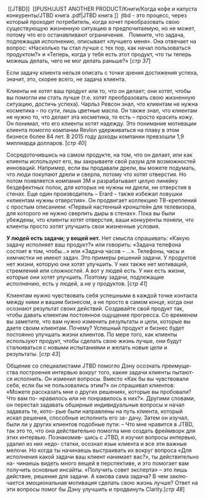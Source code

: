  [[JTBD]]
 [[PUSH/JUST ANOTHER PRODUCT/Книги/Когда кофе и капуста конкуренты/JTBD книга .pdf|JTBD книга ]]
 jtbd - это процесс, через который проходит потребитель, когда хочет преобразовать свою существующую жизненную ситуацию в предпочитаемую, но не может, потому что его останавливают ограничения.
 
Помните, что задача, подлежащая исполнению, описывает «лучшего меня». Она отвечает на вопрос: «Насколько ты стал лучше с тех пор, как начал пользоваться продуктом?» и «Теперь, когда у тебя есть этот продукт, что ты теперь можешь делать, чего не мог делать раньше?» [*стр 37*] 

Если задачу клиента нельзя описать с точки зрения достижения успеха, значит, это, скорее всего, не задача клиента.

Клиенты не хотят ваш продукт или то, что он делает; они хотят, чтобы вы помогли им стать лучше (т.е. хотят преобразовать свою жизненную ситуацию, достичь успеха). Чарльз Ревсон знал, что клиентам не нужна косметика – по сути, лишь цветные масла. Он также знал, что клиентам не нужно то, что делает эта косметика, то есть – просто красить кожу.
Он понимал, что его клиенты хотят надежду. Это понимание мотивации клиента помогло компании Revlon удерживаться на плаву в этом бизнесе более 84 лет. В 2015 году доходы компании превзошли 1,9 миллиарда долларов. [*стр 40*]

Сосредоточившись на самом продукте, на том, что он делает, или как клиенты используют его, вы закрываете свой разум для возможностей инноваций. Например, если вы продавали дрели, вы можете подумать, что люди покупают дрели и сверла, потому что хотят отверстия. Но потом появляется компания 3M и разрабатывает целую линейку бездефектных полок, для которых не нужны ни дрели, ни отверстия в стенах. Еще один производитель – Erard – также избежал ловушки «клиентам нужны отверстия». Он продвигает коллекцию ТВ-креплений с простым описанием: «Первый настенный кронштейн для телевизора, для которого не нужно сверлить дыры в стенах». Пока вы были убеждены, что клиенты хотят отверстия, ваши конкуренты поняли, что клиенты просто хотят улучшить свои жизненные условия. 

**У людей есть задачи; у вещей нет.** Нет смысла спрашивать: «Какую задачу исполняет ваш продукт?» или говорить: «Задача телефона состоит в том, чтобы…» или «Задача часов – …». Телефоны, часы и химчистки не имеют задач. Это примеры решений задачи.
У продуктов нет жизни, которую они хотят улучшить. У них также нет мотиваций, стремлений или сложностей. А вот у людей есть. У них есть жизни, которые они хотят улучшить. Поэтому задачи, подлежащие исполнению, есть у людей, а не у продуктов.
[*стр 41*]


Клиентам нужно чувствовать себя успешными в каждой точке контакта между ними и вашим бизнесом, а не просто в самом конце, когда они осознают результат своих действий. Создавайте свой продукт так, чтобы давать клиентам постоянное ощущение прогресса. Со временем вы заметите, что вам нужно изменить результаты и цели, которые вы даете своим клиентам. Почему? Успешный продукт и бизнес будет постоянно улучшать жизни клиентов. По мере того, как клиенты используют продукт, чтобы сделать свою жизнь лучше, они будут сталкиваться с новыми испытаниями и желать новые цели
и результаты. [*стр 43*]


Общение со специалистами JTBD помогло Дэну осознать преимуще- ства построения интервью вокруг того, какие задачи клиенты пытают- ся исполнить. Он изменил вопросы. Вместо «Как бы вы чувствовали себя, если бы не пользовались этим?» он спрашивал клиентов: «Можете рассказать мне о других решениях, которые вы пробовали? Что вам по- нравилось или не понравилось в них?». Другими словами, он перестал задавать обширные индивидуальные вопросы и начал задавать те, кото- рые были направлены на путь клиента, который искал решения, способные исполнить его за- дачу. Затем он изучал, были ли у других клиентов подобные пути: – Что мне нравится в JTBD, так это то, что она действительно помогла мне создать фреймворк для этих интервью. Познакомив- шись с JTBD, я изучил вопросы интервью, удалил из них недо- статки, осознал язык клиента и все эти важные мелочи. Но когда ты начинаешь выстраивать их вокруг вопроса «Для исполнения какой задачи ваш клиент нанимает вас?», ты действительно на- чинаешь видеть много вещей в перспективе, и это помогает вам получить основные инсайты. «Получить совет эксперта» – это лишь действие, решение для задачи. А какова сама задача? В чем заклю- чается эмоциональная мотивация сделать свою жизнь лучше? Ответ на эти вопросы помог бы Дэну улучшить и продвинуть Clarity.[*стр 48*]



